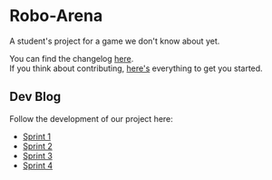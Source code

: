# Robo-Arena

A student's project for a game we don't know about yet.

You can find the changelog [here](CHANGELOG.md). <br/>
If you think about contributing, [here's](CONTRIBUTING.md) everything to get you started. <br/>

## Dev Blog

Follow the development of our project here:

- [Sprint 1](docs/sprintlogs/sprintlog-1.md)
- [Sprint 2](docs/sprintlogs/sprintlog-2.md)
- [Sprint 3](docs/sprintlogs/sprintlog-3.md)
- [Sprint 4](docs/sprintlogs/sprintlog-4.md)
